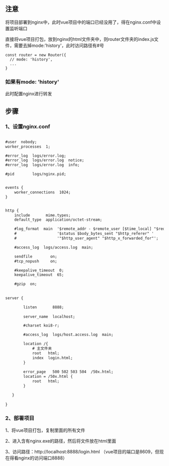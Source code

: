 ## 注意

将项目部署到nginx中，此时vue项目中的端口已经没用了，得在nginx.conf中设置监听端口

直接将vue项目打包，放到nginx的html文件夹中，则router文件夹的index.js文件，需要去掉mode:'history'，此时访问路径有#号
```text
const router = new Router({
  // mode: 'history',
  ...
}  
```

### 如果有mode: 'history'

此时配置nginx进行转发

## 步骤

### 1、设置nginx.conf

```txt

#user  nobody;
worker_processes  1;

#error_log  logs/error.log;
#error_log  logs/error.log  notice;
#error_log  logs/error.log  info;

#pid        logs/nginx.pid;


events {
    worker_connections  1024;
}


http {
    include       mime.types;
    default_type  application/octet-stream;

    #log_format  main  '$remote_addr - $remote_user [$time_local] "$request" '
    #                  '$status $body_bytes_sent "$http_referer" '
    #                  '"$http_user_agent" "$http_x_forwarded_for"';

    #access_log  logs/access.log  main;

    sendfile        on;
    #tcp_nopush     on;

    #keepalive_timeout  0;
    keepalive_timeout  65;

    #gzip  on;
	
	
server {

        listen       8888;
		
        server_name  localhost;

        #charset koi8-r;

        #access_log  logs/host.access.log  main;

        location /{
            # 主文件夹
            root   html;  
            index  login.html;
        }
     
        error_page   500 502 503 504  /50x.html;
        location = /50x.html {
            root   html;
        }

   }
 
}

```

### 2、部署项目

1、将vue项目打包，复制里面的所有文件

2、进入含有nginx.exe的路径，然后将文件放在html里面

3、访问路径：http://localhost:8888/login.html   （vue项目的端口是8609，但现在得看nginx的访问端口8888）

